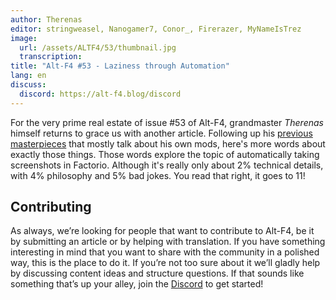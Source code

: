 ```yaml
---
author: Therenas
editor: stringweasel, Nanogamer7, Conor_, Firerazer, MyNameIsTrez
image:
  url: /assets/ALTF4/53/thumbnail.jpg
  transcription:
title: "Alt-F4 #53 - Laziness through Automation"
lang: en
discuss:
  discord: https://alt-f4.blog/discord
---
```


For the very prime real estate of issue #53 of Alt-F4, grandmaster *Therenas* himself returns to grace us with another article. Following up his [previous](https://alt-f4.blog/ALTF4-1/) [masterpieces](https://alt-f4.blog/ALTF4-17/) that mostly talk about his own mods, here's more words about exactly those things. Those words explore the topic of automatically taking screenshots in Factorio. Although it's really only about 2% technical details, with 4% philosophy and 5% bad jokes. You read that right, it goes to 11!

## Contributing

As always, we’re looking for people that want to contribute to Alt-F4, be it by submitting an article or by helping with translation. If you have something interesting in mind that you want to share with the community in a polished way, this is the place to do it. If you’re not too sure about it we’ll gladly help by discussing content ideas and structure questions. If that sounds like something that’s up your alley, join the [Discord](https://alt-f4.blog/discord) to get started!
